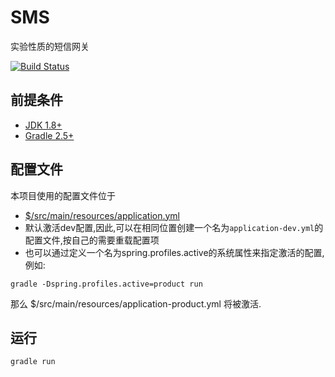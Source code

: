 # SMS
实验性质的短信网关

[![Build Status](https://travis-ci.org/HP-Enterprise/SMS.svg?branch=dev)](https://travis-ci.org/HP-Enterprise/SMS)

## 前提条件
- [JDK 1.8+](http://www.oracle.com/technetwork/java/javase/downloads/index.html)
- [Gradle 2.5+](http://gradle.org/gradle-download/)


## 配置文件
本项目使用的配置文件位于
- [$/src/main/resources/application.yml](https://github.com/HP-Enterprise/SMS/blob/dev/src/main/resources/application.yml)
- 默认激活dev配置,因此,可以在相同位置创建一个名为`application-dev.yml`的配置文件,按自己的需要重载配置项
- 也可以通过定义一个名为spring.profiles.active的系统属性来指定激活的配置,例如:
```SHELL
gradle -Dspring.profiles.active=product run
```
那么 $/src/main/resources/application-product.yml 将被激活.


## 运行
```SHELL
gradle run

